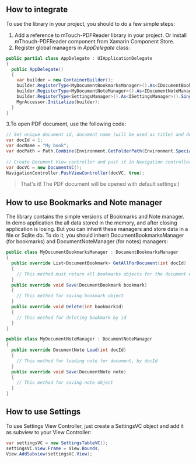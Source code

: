 ## How to integrate
To use the library in your project, you should to do a few simple steps:

1. Add a reference to mTouch-PDFReader library in your project. Or install mThouch-PDFReader component from Xamarin Component Store.
2. Register global managers in *AppDelegate* class:
```c#
public partial class AppDelegate : UIApplicationDelegate 
{   
  public AppDelegate()
  {
    var builder = new ContainerBuilder();
    builder.RegisterType<MyDocumentBookmarksManager>().As<IDocumentBookmarksManager>().SingleInstance();
    builder.RegisterType<MyDocumentNoteManager>().As<IDocumentNoteManager>().SingleInstance();
    builder.RegisterType<SettingsManager>().As<ISettingsManager>().SingleInstance();
    MgrAccessor.Initialize(builder);
  }
}
```
3.To open PDF document, use the following code:
```c#
// Set unique document id, document name (will be used as title) and document full file path
var docId = 1;
var docName = "My book";
var docPath = Path.Combine(Environment.GetFolderPath(Environment.SpecialFolder.Personal), "MyBook.pdf");
  
// Create Document View controller and pust it in Navigation controller, for example 
var docVC = new DocumentVC();   
NavigationController.PushViewController(docVC, true);
```

> That's it! The PDF document will be opened with default settings:)

## How to use Bookmarks and Note manager
The library contains the simple versions of Bookmarks and Note manager. In demo application the all data stored in the memory, and after closing application is losing. But you can inherit these managers and store data in a file or Sqlite db. To do it, you should inherit DocumentBookmarksManager (for bookmarks) and DocumentNoteManager (for notes) managers:
```c#
public class MyDocumentBookmarksManager : DocumentBookmarksManager
{
  public override List<DocumentBookmark> GetAllForDocument(int docId)
  {
    // This method must return all bookmarks objects for the document with id=docId
  }
  public override void Save(DocumentBookmark bookmark)
  {
    // This method for saving bookmark object
  }
  public override void Delete(int bookmarkId)
  {
    // This method for deleting bookmark by id
  }
}

public class MyDocumentNoteManager : DocumentNoteManager
{
  public override DocumentNote Load(int docId)
  {
    // This method for loading note for document, by docId
  }
  public override void Save(DocumentNote note)
  {
    // This method for saving note object
  }
}
```

## How to use Settings
To use Settings View Controller, just create a SettingsVC object and add it as subview to your View Controller:
```c#
var settingsVC = new SettingsTableVC();
settingsVC.View.Frame = View.Bounds;
View.AddSubview(settingsVC.View);